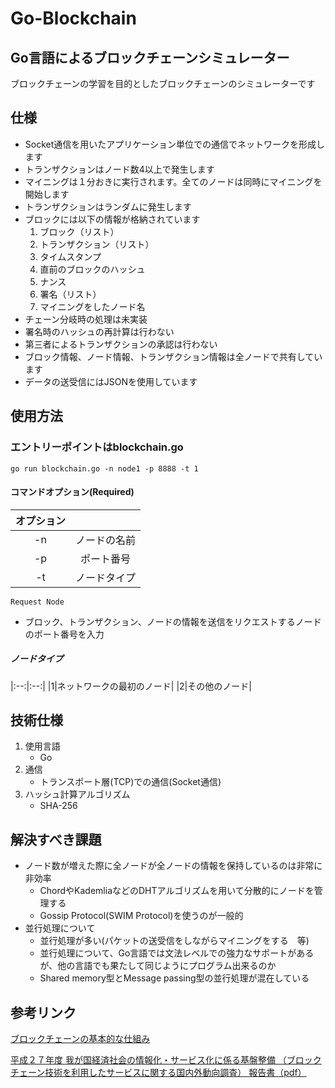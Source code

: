 # Go-Blockchain
## Go言語によるブロックチェーンシミュレーター
ブロックチェーンの学習を目的としたブロックチェーンのシミュレーターです

## 仕様
- Socket通信を用いたアプリケーション単位での通信でネットワークを形成します
- トランザクションはノード数4以上で発生します
- マイニングは１分おきに実行されます。全てのノードは同時にマイニングを開始します
- トランザクションはランダムに発生します
- ブロックには以下の情報が格納されています
   1. ブロック（リスト）
   2. トランザクション（リスト）
   3. タイムスタンプ
   4. 直前のブロックのハッシュ
   5. ナンス
   6. 署名（リスト）
   7. マイニングをしたノード名
- チェーン分岐時の処理は未実装
- 署名時のハッシュの再計算は行わない
- 第三者によるトランザクションの承認は行わない
- ブロック情報、ノード情報、トランザクション情報は全ノードで共有しています
- データの送受信にはJSONを使用しています

## 使用方法
### エントリーポイントはblockchain.go

`go run blockchain.go -n node1 -p 8888 -t 1`

#### コマンドオプション(Required)

|オプション||
|:--:|:--:|
|-n|ノードの名前|
|-p|ポート番号|
|-t|ノードタイプ|

`Request Node`

- ブロック、トランザクション、ノードの情報を送信をリクエストするノードのポート番号を入力

##### ノードタイプ

|:--:|:--:|
|1|ネットワークの最初のノード|
|2|その他のノード|


## 技術仕様
1. 使用言語
   - Go
2. 通信
   - トランスポート層(TCP)での通信(Socket通信)
3. ハッシュ計算アルゴリズム
   - SHA-256
   
## 解決すべき課題
 - ノード数が増えた際に全ノードが全ノードの情報を保持しているのは非常に非効率
    - ChordやKademliaなどのDHTアルゴリズムを用いて分散的にノードを管理する
    - Gossip Protocol(SWIM Protocol)を使うのが一般的
 - 並行処理について
    - 並行処理が多い(パケットの送受信をしながらマイニングをする　等)
    - 並行処理について、Go言語では文法レベルでの強力なサポートがあるが、他の言語でも果たして同じようにプログラム出来るのか
    - Shared memory型とMessage passing型の並行処理が混在している
    
## 参考リンク
[ブロックチェーンの基本的な仕組み](https://blockchain-jp.com/guides/4) 

[平成２７年度  我が国経済社会の情報化・サービス化に係る基盤整備
（ブロックチェーン技術を利用したサービスに関する国内外動向調査） 
報告書（pdf）](http://www.meti.go.jp/press/2016/04/20160428003/20160428003-2.pdf) 


    
